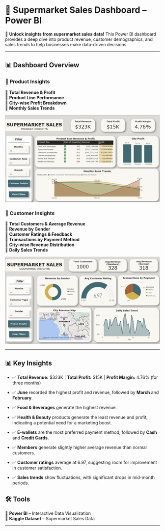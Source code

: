 # 🛒 Supermarket Sales Dashboard – Power BI  

🚀 **Unlock insights from supermarket sales data!** This Power BI dashboard provides a deep dive into product revenue, customer demographics, and sales trends to help businesses make data-driven decisions.  

---

## 📊 **Dashboard Overview**  

### 🏬 **Product Insights**  
🔹 **Total Revenue & Profit**  
🔹 **Product Line Performance**  
🔹 **City-wise Profit Breakdown**  
🔹 **Monthly Sales Trends**  

![Image Alt](https://github.com/Samar-mohammed/Supermarket-Sales-Analysis-Power-BI-Dashboard/blob/6beed7bc81284134b1068ce464bc0dcec0192eda/Product%20Insights.png)


### 👥 **Customer Insights**  
🔹 **Total Customers & Average Revenue**  
🔹 **Revenue by Gender**  
🔹 **Customer Ratings & Feedback**  
🔹 **Transactions by Payment Method**  
🔹 **City-wise Revenue Distribution**  
🔹 **Daily Sales Trends**  

![Image Alt](https://github.com/Samar-mohammed/Supermarket-Sales-Analysis-Power-BI-Dashboard/blob/6beed7bc81284134b1068ce464bc0dcec0192eda/Customers%20Insights.png)

---

## 📊 **Key Insights** 

- ✅ **Total Revenue:** $323K | **Total Profit:** $15K | **Profit Margin:** 4.76% (for three months)
  
- ✅ **June** recorded the highest profit and revenue, followed by **March** and **February**.

- ✅ **Food & Beverages** generate the highest revenue.

- ✅ **Health & Beauty** products generate the least revenue and profit, indicating a potential need for a marketing boost.

- ✅ **E-wallets** are the most preferred payment method, followed by **Cash** and **Credit Cards**.

- ✅ **Members** generate slightly higher average revenue than normal customers.

- ✅ **Customer ratings** average at 6.97, suggesting room for improvement in customer satisfaction.

- ✅ **Sales trends** show fluctuations, with significant drops in mid-month periods.


## 🛠 **Tools**  
📌 **Power BI** – Interactive Data Visualization  
📌 **Kaggle Dataset** – Supermarket Sales Data  


---

